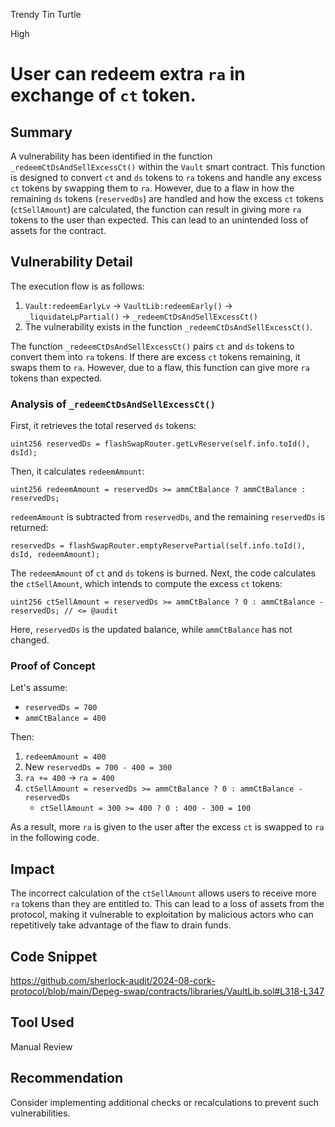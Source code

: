Trendy Tin Turtle

High

# User can redeem extra `ra` in exchange of `ct` token.



## Summary

A vulnerability has been identified in the function `_redeemCtDsAndSellExcessCt()` within the `Vault` smart contract. This function is designed to convert `ct` and `ds` tokens to `ra` tokens and handle any excess `ct` tokens by swapping them to `ra`. However, due to a flaw in how the remaining `ds` tokens (`reservedDs`) are handled and how the excess `ct` tokens (`ctSellAmount`) are calculated, the function can result in giving more `ra` tokens to the user than expected. This can lead to an unintended loss of assets for the contract.

## Vulnerability Detail

The execution flow is as follows:

1. `Vault:redeemEarlyLv` → `VaultLib:redeemEarly()` → `_liquidateLpPartial()` → `_redeemCtDsAndSellExcessCt()`
2. The vulnerability exists in the function `_redeemCtDsAndSellExcessCt()`.

The function `_redeemCtDsAndSellExcessCt()` pairs `ct` and `ds` tokens to convert them into `ra` tokens. If there are excess `ct` tokens remaining, it swaps them to `ra`. However, due to a flaw, this function can give more `ra` tokens than expected.

### Analysis of `_redeemCtDsAndSellExcessCt()`

First, it retrieves the total reserved `ds` tokens:

```solidity
uint256 reservedDs = flashSwapRouter.getLvReserve(self.info.toId(), dsId);
```

Then, it calculates `redeemAmount`:

```solidity
uint256 redeemAmount = reservedDs >= ammCtBalance ? ammCtBalance : reservedDs;
```

`redeemAmount` is subtracted from `reservedDs`, and the remaining `reservedDs` is returned:

```solidity
reservedDs = flashSwapRouter.emptyReservePartial(self.info.toId(), dsId, redeemAmount);
```

The `redeemAmount` of `ct` and `ds` tokens is burned. Next, the code calculates the `ctSellAmount`, which intends to compute the excess `ct` tokens:

```solidity
uint256 ctSellAmount = reservedDs >= ammCtBalance ? 0 : ammCtBalance - reservedDs; // <= @audit
```

Here, `reservedDs` is the updated balance, while `ammCtBalance` has not changed.

### Proof of Concept

Let's assume:
- `reservedDs = 700`
- `ammCtBalance = 400`

Then:

1. `redeemAmount = 400`
2. New `reservedDs = 700 - 400 = 300`
3. `ra += 400` → `ra = 400`
4. `ctSellAmount = reservedDs >= ammCtBalance ? 0 : ammCtBalance - reservedDs`
   - `ctSellAmount = 300 >= 400 ? 0 : 400 - 300 = 100`

As a result, more `ra` is given to the user after the excess `ct` is swapped to `ra` in the following code.

## Impact

The incorrect calculation of the `ctSellAmount` allows users to receive more `ra` tokens than they are entitled to. This can lead to a loss of assets from the protocol, making it vulnerable to exploitation by malicious actors who can repetitively take advantage of the flaw to drain funds.

## Code Snippet

https://github.com/sherlock-audit/2024-08-cork-protocol/blob/main/Depeg-swap/contracts/libraries/VaultLib.sol#L318-L347

## Tool Used

Manual Review

## Recommendation

Consider implementing additional checks or recalculations to prevent such vulnerabilities.